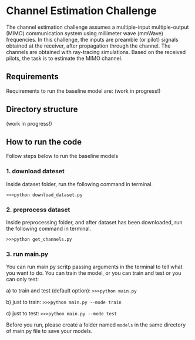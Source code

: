 # Channel Estimation Challenge
The channel estimation challenge assumes a multiple-input multiple-output (MIMO) communication system using millimeter wave (mmWave) frequencies. In this challenge, the inputs are preamble (or pilot) signals obtained at the receiver, after propagation through the channel. The channels are obtained with ray-tracing simulations. Based on the received pilots, the task is to estimate the MIMO channel.

## Requirements
Requirements to run the baseline model are:
(work in progress!)

## Directory structure
(work in progress!)

## How to run the code
Follow steps below to run the baseline models
### 1. download dateset
Inside dataset folder, run the following command in terminal.

`>>>python download_dataset.py`
### 2. preprocess dataset
Inside preprocessing folder, and after dataset has been downloaded, run the following command in terminal.

`>>>python get_channels.py`
### 3. run main.py
You can run main.py scritp passing arguments in the terminal to tell what you want to do. You can train the model, or you can train and test or you can only test:

a) to train and test (default option): `>>>python main.py`

b) just to train: `>>>python main.py --mode train`    

c) just to test: `>>>python main.py --mode test`

Before you run, please create a folder named `models` in the same directory of main.py file to save your models.